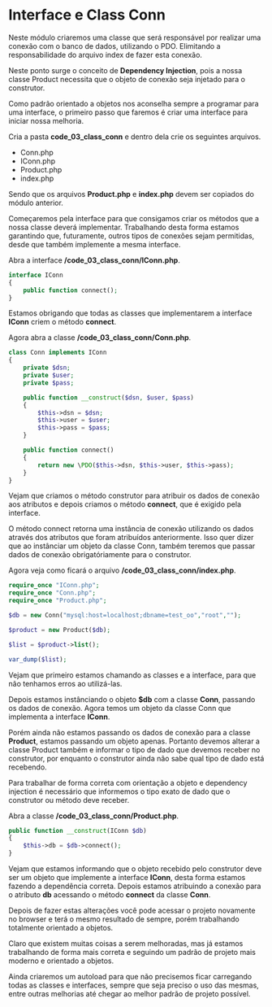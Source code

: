 # Interface e Class Conn

Neste módulo criaremos uma classe que será responsável por realizar uma conexão com o banco de dados, utilizando o PDO. Elimitando a responsabilidade do arquivo index de fazer esta conexão.

Neste ponto surge o conceito de **Dependency Injection**, pois a nossa classe Product necessita que o objeto de conexão seja injetado para o construtor.

Como padrão orientado a objetos nos aconselha sempre a programar para uma interface, o primeiro passo que faremos é criar uma interface para iniciar nossa melhoria.

Cria a pasta **code_03_class_conn** e dentro dela crie os seguintes arquivos.

* Conn.php
* IConn.php
* Product.php
* index.php

Sendo que os arquivos **Product.php** e **index.php** devem ser copiados do módulo anterior.

Começaremos pela interface para que consigamos criar os métodos que a nossa classe deverá implementar. Trabalhando desta forma estamos garantindo que, futuramente, outros tipos de conexões sejam permitidas, desde que também implemente a mesma interface.

Abra a interface **/code_03_class_conn/IConn.php**.

```php
interface IConn
{
    public function connect();
}
```

Estamos obrigando que todas as classes que implementarem a interface **IConn** criem o método **connect**.

Agora abra a classe **/code_03_class_conn/Conn.php**.

```php
class Conn implements IConn
{
    private $dsn;
    private $user;
    private $pass;

    public function __construct($dsn, $user, $pass)
    {
        $this->dsn = $dsn;
        $this->user = $user;
        $this->pass = $pass;
    }

    public function connect()
    {
        return new \PDO($this->dsn, $this->user, $this->pass);
    }
}
```

Vejam que criamos o método construtor para atribuir os dados de conexão aos atributos e depois criamos o método **connect**, que é exigido pela interface.

O método connect retorna uma instância de conexão utilizando os dados através dos atributos que foram atribuídos anteriormente. Isso quer dizer que ao instânciar um objeto da classe Conn, também teremos que passar dados de conexão obrigatóriamente para o construtor.

Agora veja como ficará o arquivo **/code_03_class_conn/index.php**.

```php
require_once "IConn.php";
require_once "Conn.php";
require_once "Product.php";

$db = new Conn("mysql:host=localhost;dbname=test_oo","root","");

$product = new Product($db);

$list = $product->list();

var_dump($list);
```

Vejam que primeiro estamos chamando as classes e a interface, para que não tenhamos erros ao utilizá-las.

Depois estamos instânciando o objeto **$db** com a classe **Conn**, passando os dados de conexão. Agora temos um objeto da classe Conn que implementa a interface **IConn**.

Porém ainda não estamos passando os dados de conexão para a classe **Product**, estamos passando um objeto apenas. Portanto devemos alterar a classe Product também e informar o tipo de dado que devemos receber no construtor, por enquanto o construtor ainda não sabe qual tipo de dado está recebendo.

Para trabalhar de forma correta com orientação a objeto e dependency injection é necessário que informemos o tipo exato de dado que o construtor ou método deve receber.

Abra a classe **/code_03_class_conn/Product.php**.

```php
public function __construct(IConn $db)
{
    $this->db = $db->connect();
}
```

Vejam que estamos informando que o objeto recebido pelo construtor deve ser um objeto que implemente a interface **IConn**, desta forma estamos fazendo a dependência correta. Depois estamos atribuindo a conexão para o atributo **db** acessando o método **connect** da classe **Conn**.

Depois de fazer estas alterações você pode acessar o projeto novamente no browser e terá o mesmo resultado de sempre, porém trabalhando totalmente orientado a objetos.

Claro que existem muitas coisas a serem melhoradas, mas já estamos trabalhando de forma mais correta e seguindo um padrão de projeto mais moderno e orientado a objetos.

Ainda criaremos um autoload para que não precisemos ficar carregando todas as classes e interfaces, sempre que seja preciso o uso das mesmas, entre outras melhorias até chegar ao melhor padrão de projeto possível.
